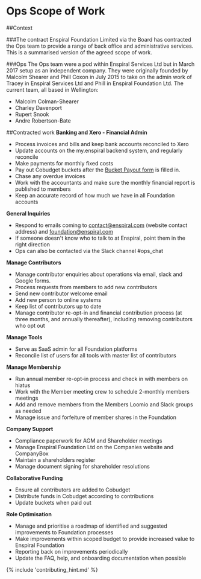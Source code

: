# Ops Scope of Work

##Context

###The contract
Enspiral Foundation Limited via the Board has contracted the Ops team to provide a range of back office and administrative services. This is a summarised version of the agreed scope of work.

###Ops
The Ops team were a pod within Enspiral Services Ltd but in March 2017 setup as an independent company. They were originally founded by Malcolm Shearer and Phill Coxon in July 2015 to take on the admin work of Tracey in Enspiral Services Ltd and Phill in Enspiral Foundation Ltd. 
The current team, all based in Wellington:

* Malcolm Colman-Shearer
* Charley Davenport
* Rupert Snook
* Andre Robertson-Bate

##Contracted work
**Banking and Xero - Financial Admin**

* Process invoices and bills and keep bank accounts reconciled to Xero
* Update accounts on the my.enspiral backend system, and regularly reconcile
* Make payments for monthly fixed costs
* Pay out Cobudget buckets after the [Bucket Payout form](collabfunding.md) is filled in.
* Chase any overdue invoices
* Work with the accountants and make sure the monthly financial report is published to members
* Keep an accurate record of how much we have in all Foundation accounts


**General Inquiries**

* Respond to emails coming to contact@enspiral.com (website contact address) and foundation@enspiral.com 
* If someone doesn't know who to talk to at Enspiral, point them in the right direction
* Ops can also be contacted via the Slack channel #ops_chat

**Manage Contributors**

* Manage contributor enquiries about operations via email, slack and Google forms.
* Process requests from members to add new contributors
 * Send new contributor welcome email
 * Add new person to online systems
 * Keep list of contributors up to date
* Manage contributor re-opt-in and financial contribution process (at three months, and annually thereafter), including removing contributors who opt out

**Manage Tools**

* Serve as SaaS admin for all Foundation platforms
* Reconcile list of users for all tools with master list of contributors

**Manage Membership**

* Run annual member re-opt-in process and check in with members on hiatus
* Work with the Member meeting crew to schedule 2-monthly members meetings
* Add and remove members from the Members Loomio and Slack groups as needed
* Manage issue and forfeiture of member shares in the Foundation 

**Company Support**

* Compliance paperwork for AGM and Shareholder meetings
* Manage Enspiral Foundation Ltd on the Companies website and CompanyBox
* Maintain a shareholders register
* Manage document signing for shareholder resolutions

**Collaborative Funding**

* Ensure all contributors are added to Cobudget
* Distribute funds in Cobudget according to contributions
* Update buckets when paid out

**Role Optimisation**

* Manage and prioritise a roadmap of identified and suggested improvements to Foundation processes
* Make improvements within scoped budget to provide increased value to Enspiral Foundation
* Reporting back on improvements periodically
* Update the FAQ, help, and onboarding documentation when possible




{% include 'contributing_hint.md' %}
